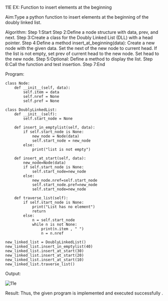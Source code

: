 11E EX: Function to insert elements at the beginning 

Aim:Type a python function to insert elements at the beginning of the doubly linked list.

Algorithm:
Step 1:Start
Step 2:Define a node structure with data, prev, and next.
Step 3:Create a class for the Doubly Linked List (DLL) with a head pointer.
Step 4:Define a method insert_at_beginning(data):
    Create a new node with the given data.
    Set the next of the new node to current head.
    If the list is not empty, set prev of current head to the new node.
    Set head to the new node.
Step 5:Optional: Define a method to display the list.
Step 6:Call the function and test insertion.
Step 7:End

Program:
```
class Node:
    def __init__(self, data):
        self.item = data
        self.nref = None
        self.pref = None

class DoublyLinkedList:
    def __init__(self):
        self.start_node = None

    def insert_in_emptylist(self, data):
        if self.start_node is None:
            new_node = Node(data)
            self.start_node = new_node
        else:
            print("list is not empty")
            
    def insert_at_start(self, data):
        new_node=Node(data)
        if self.start_node is None:
            self.start_node=new_node
        else:
            new_node.nref=self.start_node
            self.start_node.pref=new_node
            self.start_node=new_node
        
    def traverse_list(self):
        if self.start_node is None:
            print("List has no element")
            return
        else:
            n = self.start_node
            while n is not None:
                print(n.item , " ")
                n = n.nref
                
new_linked_list = DoublyLinkedList()
new_linked_list.insert_in_emptylist(40)
new_linked_list.insert_at_start(30)
new_linked_list.insert_at_start(20)
new_linked_list.insert_at_start(10)
new_linked_list.traverse_list()
```
Output:

![11e](https://github.com/user-attachments/assets/5f80c8ec-8164-4b20-b9a8-a5e4550845fe)

Result:
 Thus, the given program is implemented and executed successfully .



